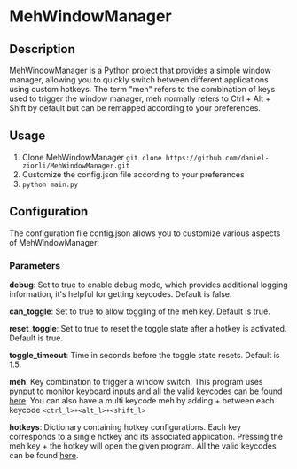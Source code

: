 # MehWindowManager
## Description
MehWindowManager is a Python project that provides a simple window manager, allowing you to quickly switch between different applications using custom hotkeys. The term "meh" refers to the combination of keys used to trigger the window manager, meh normally refers to Ctrl + Alt + Shift by default but can be remapped according to your preferences.

## Usage
1. Clone MehWindowManager 
`git clone https://github.com/daniel-ziorli/MehWindowManager.git`
2. Customize the config.json file according to your preferences
3. `python main.py`

## Configuration
The configuration file config.json allows you to customize various aspects of MehWindowManager:

### Parameters
**debug**: Set to true to enable debug mode, which provides additional logging information, it's helpful for getting keycodes. Default is false.

**can_toggle**: Set to true to allow toggling of the meh key. Default is true.

**reset_toggle**: Set to true to reset the toggle state after a hotkey is activated. Default is true.

**toggle_timeout**: Time in seconds before the toggle state resets. Default is 1.5.

**meh**: Key combination to trigger a window switch.
This program uses pynput to monitor keyboard inputs and all the valid keycodes can be found [here](https://pynput.readthedocs.io/en/latest/keyboard.html#pynput.keyboard.Key).
You can also have a multi keycode meh by adding + between each keycode 
`<ctrl_l>+<alt_l>+<shift_l>`

**hotkeys**: Dictionary containing hotkey configurations. Each key corresponds to a single hotkey and its associated application. Pressing the meh key + the hotkey will open the given program. All the valid keycodes can be found [here](https://pynput.readthedocs.io/en/latest/keyboard.html#pynput.keyboard.Key).

